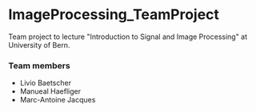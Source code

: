 # ImageProcessing_TeamProject
Team project to lecture "Introduction to Signal and Image Processing" at University of Bern.

### Team members
- Livio Baetscher
- Manueal Haefliger
- Marc-Antoine Jacques

